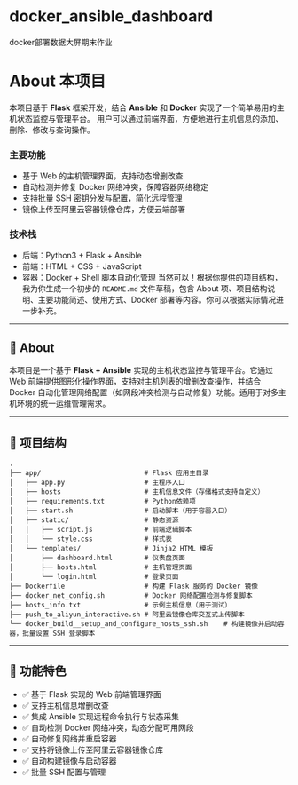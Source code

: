 # docker_ansible_dashboard
docker部署数据大屏期末作业
# About 本项目

本项目基于 **Flask** 框架开发，结合 **Ansible** 和 **Docker** 实现了一个简单易用的主机状态监控与管理平台。
用户可以通过前端界面，方便地进行主机信息的添加、删除、修改与查询操作。

### 主要功能

* 基于 Web 的主机管理界面，支持动态增删改查
* 自动检测并修复 Docker 网络冲突，保障容器网络稳定
* 支持批量 SSH 密钥分发与配置，简化远程管理
* 镜像上传至阿里云容器镜像仓库，方便云端部署

### 技术栈

* 后端：Python3 + Flask + Ansible
* 前端：HTML + CSS + JavaScript
* 容器：Docker + Shell 脚本自动化管理
当然可以！根据你提供的项目结构，我为你生成一个初步的 `README.md` 文件草稿，包含 About 项、项目结构说明、主要功能简述、使用方式、Docker 部署等内容。你可以根据实际情况进一步补充。

---

## 📌 About

本项目是一个基于 **Flask + Ansible** 实现的主机状态监控与管理平台。它通过 Web 前端提供图形化操作界面，支持对主机列表的增删改查操作，并结合 Docker 自动化管理网络配置（如网段冲突检测与自动修复）功能。适用于对多主机环境的统一运维管理需求。

---

## 📁 项目结构

```
.
├── app/                          # Flask 应用主目录
│   ├── app.py                    # 主程序入口
│   ├── hosts                     # 主机信息文件（存储格式支持自定义）
│   ├── requirements.txt          # Python依赖项
│   ├── start.sh                  # 启动脚本（用于容器入口）
│   ├── static/                   # 静态资源
│   │   ├── script.js             # 前端逻辑脚本
│   │   └── style.css             # 样式表
│   └── templates/                # Jinja2 HTML 模板
│       ├── dashboard.html        # 仪表盘页面
│       ├── hosts.html            # 主机管理页面
│       └── login.html            # 登录页面
├── Dockerfile                    # 构建 Flask 服务的 Docker 镜像
├── docker_net_config.sh          # Docker 网络配置检测与修复脚本
├── hosts_info.txt                # 示例主机信息（用于测试）
├── push_to_aliyun_interactive.sh # 阿里云镜像仓库交互式上传脚本
└── docker_build__setup_and_configure_hosts_ssh.sh    # 构建镜像并启动容器，批量设置 SSH 登录脚本
```

---

## 🚀 功能特色

* ✅ 基于 Flask 实现的 Web 前端管理界面
* ✅ 支持主机信息增删改查
* ✅ 集成 Ansible 实现远程命令执行与状态采集
* ✅ 自动检测 Docker 网络冲突，动态分配可用网段
* ✅ 自动修复网络并重启容器
* ✅ 支持将镜像上传至阿里云容器镜像仓库
* ✅ 自动构建镜像与启动容器
* ✅ 批量 SSH 配置与管理


